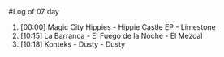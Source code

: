 #Log of 07 day

1. [00:00] Magic City Hippies - Hippie Castle EP - Limestone
1. [10:15] La Barranca - El Fuego de la Noche - El Mezcal
1. [10:18] Konteks - Dusty - Dusty
